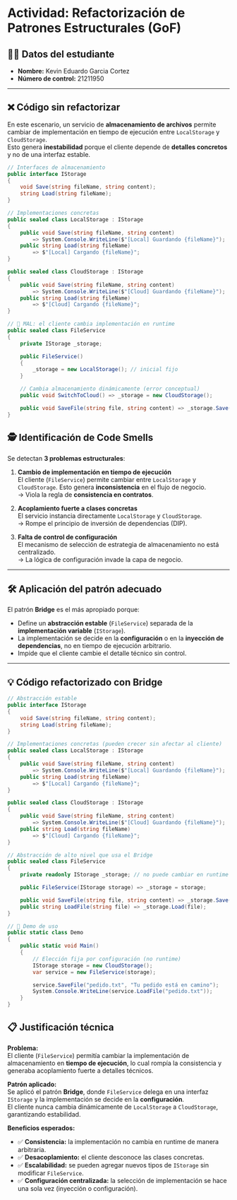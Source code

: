 # Actividad: Refactorización de Patrones Estructurales (GoF)

## 🧑‍🎓 Datos del estudiante

- **Nombre:** Kevin Eduardo Garcia Cortez
- **Número de control:** 21211950 

---

## ❌ Código sin refactorizar

En este escenario, un servicio de **almacenamiento de archivos** permite cambiar de implementación en tiempo de ejecución entre `LocalStorage` y `CloudStorage`.  
Esto genera **inestabilidad** porque el cliente depende de **detalles concretos** y no de una interfaz estable.  

```csharp
// Interfaces de almacenamiento
public interface IStorage
{
    void Save(string fileName, string content);
    string Load(string fileName);
}

// Implementaciones concretas
public sealed class LocalStorage : IStorage
{
    public void Save(string fileName, string content)
        => System.Console.WriteLine($"[Local] Guardando {fileName}");
    public string Load(string fileName)
        => $"[Local] Cargando {fileName}";
}

public sealed class CloudStorage : IStorage
{
    public void Save(string fileName, string content)
        => System.Console.WriteLine($"[Cloud] Guardando {fileName}");
    public string Load(string fileName)
        => $"[Cloud] Cargando {fileName}";
}

// 🚨 MAL: el cliente cambia implementación en runtime
public sealed class FileService
{
    private IStorage _storage;

    public FileService()
    {
        _storage = new LocalStorage(); // inicial fijo
    }

    // Cambia almacenamiento dinámicamente (error conceptual)
    public void SwitchToCloud() => _storage = new CloudStorage();

    public void SaveFile(string file, string content) => _storage.Save(file, content);
}
```

## 🕵️ Identificación de Code Smells

Se detectan **3 problemas estructurales**:

1. **Cambio de implementación en tiempo de ejecución**  
   El cliente (`FileService`) permite cambiar entre `LocalStorage` y `CloudStorage`. Esto genera **inconsistencia** en el flujo de negocio.  
   → Viola la regla de **consistencia en contratos**.

2. **Acoplamiento fuerte a clases concretas**  
   El servicio instancia directamente `LocalStorage` y `CloudStorage`.  
   → Rompe el principio de inversión de dependencias (DIP).

3. **Falta de control de configuración**  
   El mecanismo de selección de estrategia de almacenamiento no está centralizado.  
   → La lógica de configuración invade la capa de negocio.

---

## 🛠️ Aplicación del patrón adecuado

El patrón **Bridge** es el más apropiado porque:  

- Define un **abstracción estable** (`FileService`) separada de la **implementación variable** (`IStorage`).  
- La implementación se decide en la **configuración** o en la **inyección de dependencias**, no en tiempo de ejecución arbitrario.  
- Impide que el cliente cambie el detalle técnico sin control.  

---

## 💡 Código refactorizado con Bridge

```csharp
// Abstracción estable
public interface IStorage
{
    void Save(string fileName, string content);
    string Load(string fileName);
}

// Implementaciones concretas (pueden crecer sin afectar al cliente)
public sealed class LocalStorage : IStorage
{
    public void Save(string fileName, string content)
        => System.Console.WriteLine($"[Local] Guardando {fileName}");
    public string Load(string fileName)
        => $"[Local] Cargando {fileName}";
}

public sealed class CloudStorage : IStorage
{
    public void Save(string fileName, string content)
        => System.Console.WriteLine($"[Cloud] Guardando {fileName}");
    public string Load(string fileName)
        => $"[Cloud] Cargando {fileName}";
}

// Abstracción de alto nivel que usa el Bridge
public sealed class FileService
{
    private readonly IStorage _storage; // no puede cambiar en runtime

    public FileService(IStorage storage) => _storage = storage;

    public void SaveFile(string file, string content) => _storage.Save(file, content);
    public string LoadFile(string file) => _storage.Load(file);
}

// 🚀 Demo de uso
public static class Demo
{
    public static void Main()
    {
        // Elección fija por configuración (no runtime)
        IStorage storage = new CloudStorage();
        var service = new FileService(storage);

        service.SaveFile("pedido.txt", "Tu pedido está en camino");
        System.Console.WriteLine(service.LoadFile("pedido.txt"));
    }
}
```

## 📋 Justificación técnica

**Problema:**  
El cliente (`FileService`) permitía cambiar la implementación de almacenamiento en **tiempo de ejecución**, lo cual rompía la consistencia y generaba acoplamiento fuerte a detalles técnicos.

**Patrón aplicado:**  
Se aplicó el patrón **Bridge**, donde `FileService` delega en una interfaz `IStorage` y la implementación se decide en la **configuración**.  
El cliente nunca cambia dinámicamente de `LocalStorage` a `CloudStorage`, garantizando estabilidad.

**Beneficios esperados:**  
- ✅ **Consistencia:** la implementación no cambia en runtime de manera arbitraria.  
- ✅ **Desacoplamiento:** el cliente desconoce las clases concretas.  
- ✅ **Escalabilidad:** se pueden agregar nuevos tipos de `IStorage` sin modificar `FileService`.  
- ✅ **Configuración centralizada:** la selección de implementación se hace una sola vez (inyección o configuración).  

